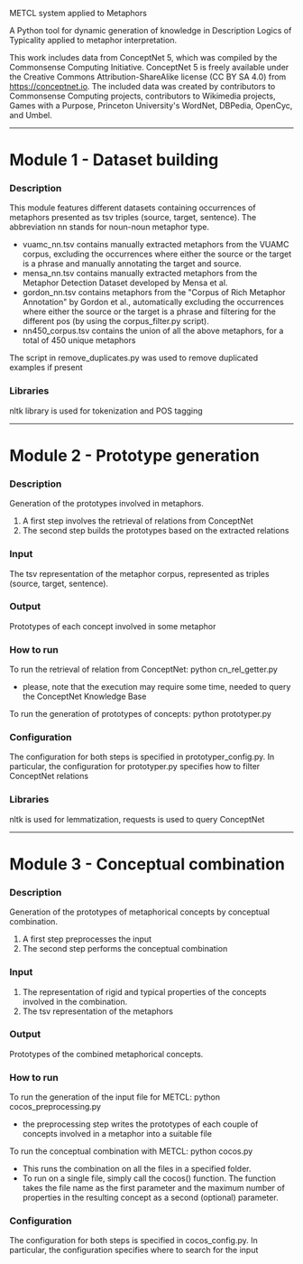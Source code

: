 METCL system applied to Metaphors

A Python tool for dynamic generation of knowledge in Description Logics of Typicality applied to metaphor interpretation.

This work includes data from ConceptNet 5, which was compiled by the Commonsense Computing Initiative. ConceptNet 5 is freely available under the Creative Commons Attribution-ShareAlike license (CC BY SA 4.0) from https://conceptnet.io. The included data was created by contributors to Commonsense Computing projects, contributors to Wikimedia projects, Games with a Purpose, Princeton University's WordNet, DBPedia, OpenCyc, and Umbel.

---

# Module 1 - Dataset building

### Description

This module features different datasets containing occurrences of metaphors presented as tsv triples (source, target, sentence).
The abbreviation nn stands for noun-noun metaphor type.

- vuamc_nn.tsv contains manually extracted metaphors from the VUAMC corpus, excluding the occurrences where either the source or the target is a phrase and manually annotating the target and source.
- mensa_nn.tsv contains manually extracted metaphors from the Metaphor Detection Dataset developed by Mensa et al.
- gordon_nn.tsv contains metaphors from the "Corpus of Rich Metaphor Annotation" by Gordon et al., automatically excluding the occurrences where either the source or the target is a phrase and filtering for the different pos (by using the corpus_filter.py script).
- nn450_corpus.tsv contains the union of all the above metaphors, for a total of 450 unique metaphors

The script in remove_duplicates.py was used to remove duplicated examples if present


### Libraries

nltk library is used for tokenization and POS tagging

---

# Module 2 - Prototype generation

### Description

Generation of the prototypes involved in metaphors.

1. A first step involves the retrieval of relations from ConceptNet
2. The second step builds the prototypes based on the extracted relations

### Input

The tsv representation of the metaphor corpus, represented as triples (source, target, sentence).

### Output

Prototypes of each concept involved in some metaphor

### How to run

To run the retrieval of relation from ConceptNet: python cn_rel_getter.py

- please, note that the execution may require some time, needed to query the ConceptNet Knowledge Base

To run the generation of prototypes of concepts: python prototyper.py

### Configuration

The configuration for both steps is specified in prototyper_config.py.
In particular, the configuration for prototyper.py specifies how to filter ConceptNet relations

### Libraries

nltk is used for lemmatization, requests is used to query ConceptNet

---

# Module 3 - Conceptual combination

### Description

Generation of the prototypes of metaphorical concepts by conceptual combination.

1. A first step preprocesses the input
2. The second step performs the conceptual combination

### Input

1. The representation of rigid and typical properties of the concepts involved in the combination.
2. The tsv representation of the metaphors

### Output

Prototypes of the combined metaphorical concepts.

### How to run

To run the generation of the input file for METCL: python cocos_preprocessing.py

- the preprocessing step writes the prototypes of each couple of concepts involved in a metaphor into a suitable file

To run the conceptual combination with METCL: python cocos.py

- This runs the combination on all the files in a specified folder.
- To run on a single file, simply call the cocos() function. The function takes the file name as the first parameter and the maximum number of properties in the resulting concept as a second (optional) parameter.

### Configuration

The configuration for both steps is specified in cocos_config.py.
In particular, the configuration specifies where to search for the input
